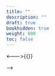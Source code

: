 ```yaml
---
title: ""
description: ""
draft: true
bookhidden: true
weight: 000
toc: false
---
```

<!--
Shift+click to zoom in.

<img src="/thorium-reader-doc/images/local-fr/..." alt=""/>

Shortcodes
* {{< hint info >}}{{< /hint >}}
* {{< hint warning >}}{{< /hint >}}
* {{< hint danger >}}{{< /hint >}}
* {{</* tabs "uniqueid" */>}}
    {{</* tab "tabName" */>}}{{</* /tab */>}}
    {{</* tab "tabName" */>}}{{</* /tab */>}}
    {{</* tab "tabName" */>}}{{</* /tab */>}}
    {{</* /tabs */>}}
* {{</* details "Title" [open] */>}}{{</* /details */>}}
* {{</* button relref="/" [class="..."] */>}}Get Home{{</* /button */>}}
* {{</* button href="https://github.com/alex-shpak/hugo-book" */>}}Contribute{{</* /button */>}}
* {{</* columns */>}}<---><--->{{</* /columns */>}}
-->